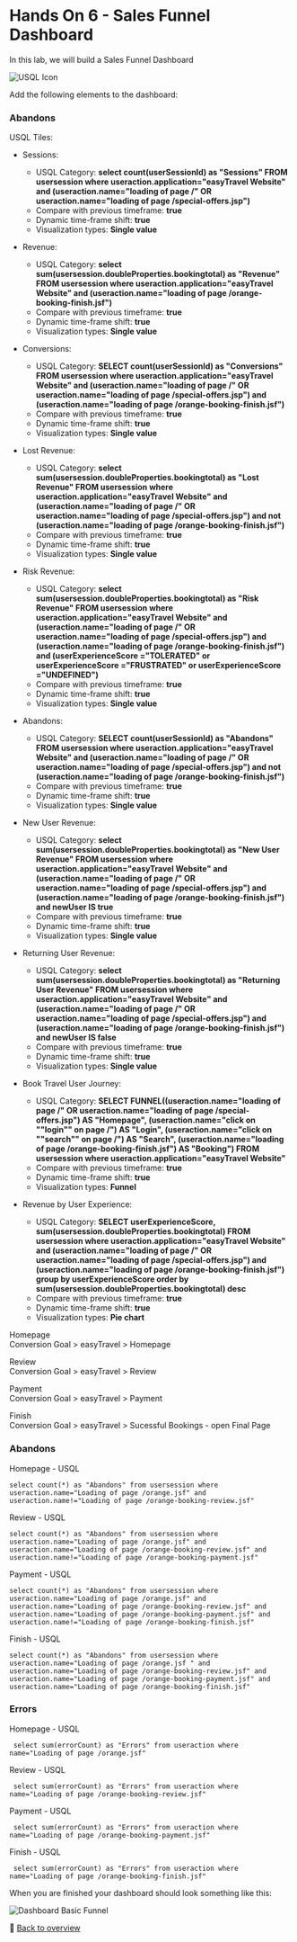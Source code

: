 # Hands On 6 - Sales Funnel Dashboard

In this lab, we will build a Sales Funnel Dashboard 

![USQL Icon](/img/sales-funnel-done.PNG)

Add the following elements to the dashboard:

### Abandons

USQL Tiles:

- Sessions:
	- USQL Category: **select count(userSessionId) as "Sessions" FROM usersession where useraction.application="easyTravel Website"  and (useraction.name="loading of page /" OR useraction.name="loading of page /special-offers.jsp")**
	- Compare with previous timeframe: **true**
	- Dynamic time-frame shift: **true**
	- Visualization types: **Single value**

- Revenue:
	- USQL Category: **select sum(usersession.doubleProperties.bookingtotal) as "Revenue" FROM usersession where useraction.application="easyTravel Website"  and (useraction.name="loading of page /orange-booking-finish.jsf")**
	- Compare with previous timeframe: **true**
	- Dynamic time-frame shift: **true**
	- Visualization types: **Single value**

- Conversions:
	- USQL Category: **SELECT count(userSessionId) as "Conversions" FROM usersession where useraction.application="easyTravel Website"  and (useraction.name="loading of page /" OR useraction.name="loading of page /special-offers.jsp")  and (useraction.name="loading of page /orange-booking-finish.jsf")**
	- Compare with previous timeframe: **true**
	- Dynamic time-frame shift: **true**
	- Visualization types: **Single value**

- Lost Revenue:
	- USQL Category: **select sum(usersession.doubleProperties.bookingtotal) as "Lost Revenue" FROM usersession where useraction.application="easyTravel Website"  and (useraction.name="loading of page /" OR useraction.name="loading of page /special-offers.jsp")  and not (useraction.name="loading of page /orange-booking-finish.jsf")**
	- Compare with previous timeframe: **true**
	- Dynamic time-frame shift: **true**
	- Visualization types: **Single value**

- Risk Revenue:
	- USQL Category: **select sum(usersession.doubleProperties.bookingtotal) as "Risk Revenue" FROM usersession where useraction.application="easyTravel Website"  and (useraction.name="loading of page /" OR useraction.name="loading of page /special-offers.jsp")  and (useraction.name="loading of page /orange-booking-finish.jsf") and (userExperienceScore ="TOLERATED" or userExperienceScore ="FRUSTRATED" or userExperienceScore ="UNDEFINED")**
	- Compare with previous timeframe: **true**
	- Dynamic time-frame shift: **true**
	- Visualization types: **Single value**

- Abandons:
	- USQL Category: **SELECT count(userSessionId) as "Abandons" FROM usersession where useraction.application="easyTravel Website"  and (useraction.name="loading of page /" OR useraction.name="loading of page /special-offers.jsp")  and not (useraction.name="loading of page /orange-booking-finish.jsf")**
	- Compare with previous timeframe: **true**
	- Dynamic time-frame shift: **true**
	- Visualization types: **Single value**

- New User Revenue:
	- USQL Category: **select sum(usersession.doubleProperties.bookingtotal) as "New User Revenue" FROM usersession where useraction.application="easyTravel Website"  and (useraction.name="loading of page /" OR useraction.name="loading of page /special-offers.jsp")  and (useraction.name="loading of page /orange-booking-finish.jsf") and newUser IS true**
	- Compare with previous timeframe: **true**
	- Dynamic time-frame shift: **true**
	- Visualization types: **Single value**

- Returning User Revenue:
	- USQL Category: **select sum(usersession.doubleProperties.bookingtotal) as "Returning User Revenue" FROM usersession where useraction.application="easyTravel Website"  and (useraction.name="loading of page /" OR useraction.name="loading of page /special-offers.jsp")  and (useraction.name="loading of page /orange-booking-finish.jsf") and newUser IS false**
	- Compare with previous timeframe: **true**
	- Dynamic time-frame shift: **true**
	- Visualization types: **Single value**



- Book Travel User Journey:
	- USQL Category: **SELECT FUNNEL((useraction.name="loading of page /" OR useraction.name="loading of page /special-offers.jsp")  AS "Homepage", (useraction.name="click on ""login"" on page /") AS "Login", (useraction.name="click on ""search"" on page /") AS "Search", (useraction.name="loading of page /orange-booking-finish.jsf") AS "Booking") FROM usersession where useraction.application="easyTravel Website"**
	- Compare with previous timeframe: **true**
	- Dynamic time-frame shift: **true**
	- Visualization types: **Funnel**

- Revenue by User Experience:
	- USQL Category: **SELECT userExperienceScore, sum(usersession.doubleProperties.bookingtotal) FROM usersession where useraction.application="easyTravel Website"  and (useraction.name="loading of page /" OR useraction.name="loading of page /special-offers.jsp")  and (useraction.name="loading of page /orange-booking-finish.jsf") group by userExperienceScore order by sum(usersession.doubleProperties.bookingtotal) desc**
	- Compare with previous timeframe: **true**
	- Dynamic time-frame shift: **true**
	- Visualization types: **Pie chart**
	
Homepage  
    Conversion Goal > easyTravel > Homepage
    
Review  
    Conversion Goal > easyTravel > Review
      
Payment  
    Conversion Goal > easyTravel > Payment
    
Finish  
    Conversion Goal > easyTravel > Sucessful Bookings - open Final Page
    
### Abandons

Homepage - USQL

    select count(*) as "Abandons" from usersession where useraction.name="Loading of page /orange.jsf" and useraction.name!="Loading of page /orange-booking-review.jsf"  
    
Review - USQL
      
    select count(*) as "Abandons" from usersession where useraction.name="Loading of page /orange.jsf" and useraction.name="Loading of page /orange-booking-review.jsf" and useraction.name!="Loading of page /orange-booking-payment.jsf"  
      
Payment - USQL
    
    select count(*) as "Abandons" from usersession where useraction.name="Loading of page /orange.jsf" and useraction.name="Loading of page /orange-booking-review.jsf" and useraction.name="Loading of page /orange-booking-payment.jsf" and useraction.name!="Loading of page /orange-booking-finish.jsf"  

Finish - USQL
     
    select count(*) as "Abandons" from usersession where useraction.name="Loading of page /orange.jsf " and useraction.name="Loading of page /orange-booking-review.jsf" and useraction.name="Loading of page /orange-booking-payment.jsf" and useraction.name="Loading of page /orange-booking-finish.jsf"

### Errors

Homepage - USQL
      
     select sum(errorCount) as "Errors" from useraction where name="Loading of page /orange.jsf"
    
Review - USQL
     
     select sum(errorCount) as "Errors" from useraction where name="Loading of page /orange-booking-review.jsf"
      
Payment - USQL
     
     select sum(errorCount) as "Errors" from useraction where name="Loading of page /orange-booking-payment.jsf"

Finish - USQL
     
     select sum(errorCount) as "Errors" from useraction where name="Loading of page /orange-booking-finish.jsf"

      
When you are finished your dashboard should look something like this:

![Dashboard Basic Funnel](/img/usql-basic-funnel.PNG)

:arrow_up_small: [Back to overview](/README.md)